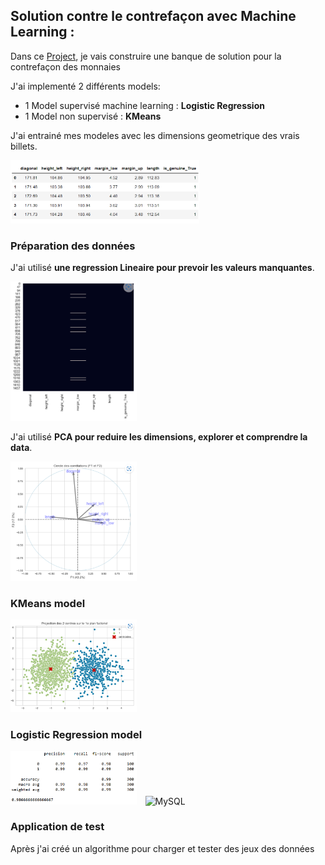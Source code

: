 
## Solution contre le contrefaçon avec Machine Learning :

Dans ce [Project](./Projet_5.py), je vais construire une banque de solution pour la contrefaçon des monnaies 

J'ai implementé 2 différents models:

- 1 Model supervisé machine learning : **Logistic Regression**
- 1 Model non supervisé : **KMeans**

J'ai entrainé mes modeles avec les dimensions geometrique des vrais billets.

<img alt="MySQL" width="60%" src="./header.png" style="padding-right:10px;" />

### Préparation des données
J'ai utilisé **une regression Lineaire pour prevoir les valeurs manquantes**.

<img alt="MySQL" width="40%" src="./preprocessing.PNG" style="padding-right:10px;" />


J'ai utilisé **PCA pour reduire les dimensions, explorer et comprendre la data**.

<img alt="MySQL" width="40%" src="./PCA.PNG" style="padding-right:10px;" />

### KMeans model

<img alt="MySQL" width="40%" src="./KMeans.PNG" style="padding-right:10px;" />

### Logistic Regression model

<img alt="MySQL" width="40%" src="./matrice.PNG" style="padding-right:10px;" />
<img alt="MySQL" width="20%" src="./data/reglog_score.png" style="padding-right:10px;" />

### Application de test 

Après j'ai créé un algorithme pour charger et tester des jeux des données
